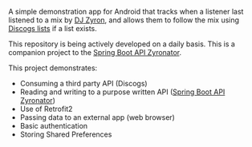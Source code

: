 A simple demonstration app for Android that tracks when a listener last listened to a mix by [DJ Zyron](http://zyron.c64.org/mixes.php), and allows them to follow the mix using [Discogs lists](https://www.discogs.com/user/Zyron/lists?page=1&limit=100&header=1) if a list exists.

This repository is being actively developed on a daily basis.  This is a companion project to the [Spring Boot API Zyronator](https://github.com/jmkapp/Spring-Boot-Kotlin-Zyronator).

This project demonstrates:
* Consuming a third party API (Discogs)
* Reading and writing to a purpose written API ([Spring Boot API Zyronator](https://github.com/jmkapp/Spring-Boot-Kotlin-Zyronator))
* Use of Retrofit2
* Passing data to an external app (web browser)
* Basic authentication
* Storing Shared Preferences
